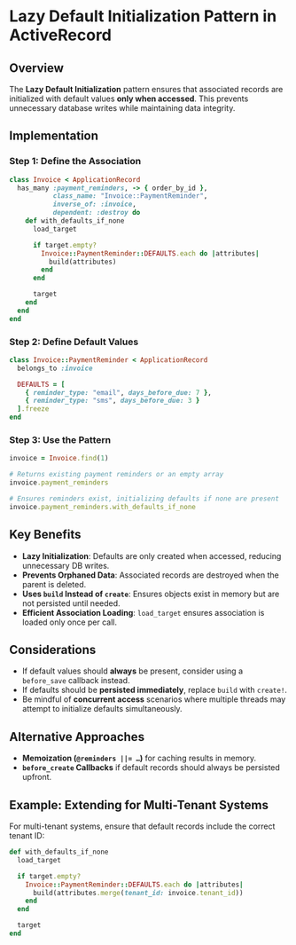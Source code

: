 # Lazy Default Initialization Pattern in ActiveRecord

## Overview
The **Lazy Default Initialization** pattern ensures that associated records are initialized with default values **only when accessed**. This prevents unnecessary database writes while maintaining data integrity.

## Implementation

### **Step 1: Define the Association**
```ruby
class Invoice < ApplicationRecord
  has_many :payment_reminders, -> { order_by_id },
           class_name: "Invoice::PaymentReminder",
           inverse_of: :invoice,
           dependent: :destroy do
    def with_defaults_if_none
      load_target

      if target.empty?
        Invoice::PaymentReminder::DEFAULTS.each do |attributes|
          build(attributes)
        end
      end

      target
    end
  end
end
```

### **Step 2: Define Default Values**
```ruby
class Invoice::PaymentReminder < ApplicationRecord
  belongs_to :invoice

  DEFAULTS = [
    { reminder_type: "email", days_before_due: 7 },
    { reminder_type: "sms", days_before_due: 3 }
  ].freeze
end
```

### **Step 3: Use the Pattern**
```ruby
invoice = Invoice.find(1)

# Returns existing payment reminders or an empty array
invoice.payment_reminders

# Ensures reminders exist, initializing defaults if none are present
invoice.payment_reminders.with_defaults_if_none
```

## Key Benefits
- **Lazy Initialization**: Defaults are only created when accessed, reducing unnecessary DB writes.
- **Prevents Orphaned Data**: Associated records are destroyed when the parent is deleted.
- **Uses `build` Instead of `create`**: Ensures objects exist in memory but are not persisted until needed.
- **Efficient Association Loading**: `load_target` ensures association is loaded only once per call.

## Considerations
- If default values should **always** be present, consider using a `before_save` callback instead.
- If defaults should be **persisted immediately**, replace `build` with `create!`.
- Be mindful of **concurrent access** scenarios where multiple threads may attempt to initialize defaults simultaneously.

## Alternative Approaches
- **Memoization (`@reminders ||= …`)** for caching results in memory.
- **`before_create` Callbacks** if default records should always be persisted upfront.

## Example: Extending for Multi-Tenant Systems
For multi-tenant systems, ensure that default records include the correct tenant ID:
```ruby
def with_defaults_if_none
  load_target

  if target.empty?
    Invoice::PaymentReminder::DEFAULTS.each do |attributes|
      build(attributes.merge(tenant_id: invoice.tenant_id))
    end
  end

  target
end
```
